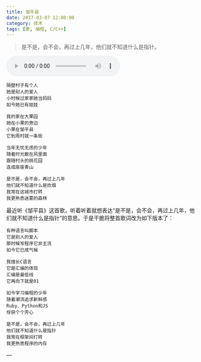 ```yaml
---
title: 邹平县
date: 2017-03-07 12:00:00
category: 技术
tags: [歌, 编程, C/C++]
---
```


> 是不是，会不会，再过上几年，他们就不知道什么是指针。

<!--more-->

<audio src="http://shengbin-static.stor.sinaapp.com/zou-ping-xian.mp3" type="audio/mpeg" 
        preload="auto" autoplay="autoplay" controls="controls" loop="loop">
我去，你的浏览器竟然不支持HTML5？！赶紧去下个[真正的浏览器](https://www.google.com/intl/en/chrome/browser/)吧。
</audio>

	隔壁村子有个人 
	她是别人的爱人 
	小时候过家家她当妈妈 
	如今她已有娃娃 

	我的家在大果园 
	她在小果的旁边 
	小果在邹平县 
	它到周村就一条街 

	当年无忧无虑的少年 
	随着时光散在风里面 
	跟随村头的桃花园 
	连成座座青山 

	是不是，会不会，再过上几年 
	他们就不知道什么是炊烟 
	我常在这城市打转 
	我更熟悉迷雾的森林
	
最近听《邹平县》这首歌，听着听着就想表达“是不是，会不会，再过上几年，他们就不知道什么是指针”的意思。于是干脆将整首歌词改为如下版本了：

	有种语言叫脚本
	它是别人的爱人
	那时候写程序它非主流
	如今它已成气候

	我擅长C语言
	它是汇编的体现
	汇编是最低线
	它再向下就是01
	
	如今学习编程的少年
	随着潮流追求新鲜感
	Ruby、Python和JS
	俘获个个芳心

	是不是，会不会，再过上几年
	他们就不知道什么是指针
	我常在框架间打转
	我更熟悉程序的内存
	
	……
